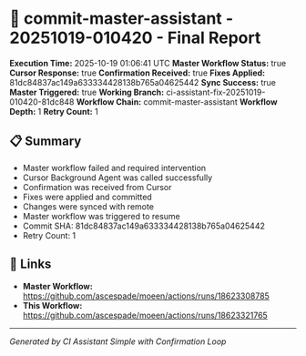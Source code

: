 # 🤖 commit-master-assistant - 20251019-010420 - Final Report

**Execution Time:** 2025-10-19 01:06:41 UTC
**Master Workflow Status:** true
**Cursor Response:** true
**Confirmation Received:** true
**Fixes Applied:** 81dc84837ac149a633334428138b765a04625442
**Sync Success:** true
**Master Triggered:** true
**Working Branch:** ci-assistant-fix-20251019-010420-81dc848
**Workflow Chain:** commit-master-assistant
**Workflow Depth:** 1
**Retry Count:** 1

## 📋 Summary

- Master workflow failed and required intervention
- Cursor Background Agent was called successfully
- Confirmation was received from Cursor
- Fixes were applied and committed
- Changes were synced with remote
- Master workflow was triggered to resume
- Commit SHA: 81dc84837ac149a633334428138b765a04625442
- Retry Count: 1

## 🔗 Links

- **Master Workflow:** https://github.com/ascespade/moeen/actions/runs/18623308785
- **This Workflow:** https://github.com/ascespade/moeen/actions/runs/18623321765

---
*Generated by CI Assistant Simple with Confirmation Loop*
